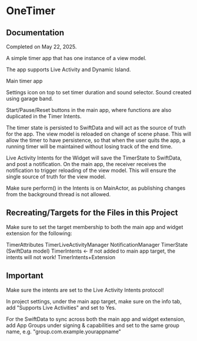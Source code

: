 #  OneTimer

## Documentation

Completed on May 22, 2025.

A simple timer app that has one instance of a view model.

The app supports Live Activity and Dynamic Island.

Main timer app

Settings icon on top to set timer duration and sound selector. Sound created using garage band.

Start/Pause/Reset buttons in the main app, where functions are also duplicated in the Timer Intents.

The timer state is persisted to SwiftData and will act as the source of truth for the app. The view model is reloaded on change of scene phase. This will allow the timer to have persistence, so that when the user quits the app, a running timer will be maintained without losing track of the end time.

Live Activity Intents for the Widget will save the TimerState to SwiftData, and post a notification. On the main app, the receiver receives the notification to trigger reloading of the view model. This will ensure the single source of truth for the view model.

Make sure perform() in the Intents is on MainActor, as publishing changes from the background thread is not allowed.

## Recreating/Targets for the Files in this Project

Make sure to set the target membership to both the main app and widget extension for the following:

TimerAttributes
TimerLiveActivityManager
NotificationManager
TimerState (SwiftData model)
TimerIntents <- If not added to main app target, the intents will not work!
TimerIntents+Extension

## Important

Make sure the intents are set to the Live Activity Intents protocol!

In project settings, under the main app target, make sure on the info tab, add "Supports Live Activities" and set to Yes.

For the SwiftData to sync across both the main app and widget extension, add App Groups under signing & capabilities and set to the same group name, e.g. "group.com.example.yourappname"
